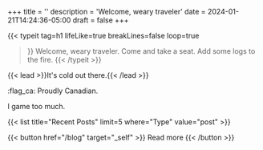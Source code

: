 +++
title = ''
description = 'Welcome, weary traveler'
date = 2024-01-21T14:24:36-05:00
draft = false
+++
<!-- 
<div align="center">
<img src="https://api.statusbadges.me/badge/status/789561823863111742" alt="status">
</div>
-->

{{< typeit
  tag=h1
  lifeLike=true
  breakLines=false
  loop=true
>}}
Welcome, weary traveler.
Come and take a seat.
Add some logs to the fire.
{{< /typeit >}}

{{< lead >}}It's cold out there.{{< /lead >}}

:flag_ca: Proudly Canadian.

I game too much.


{{< list title="Recent Posts" limit=5 where="Type" value="post" >}}

{{< button href="/blog" target="_self" >}}
Read more
{{< /button >}}